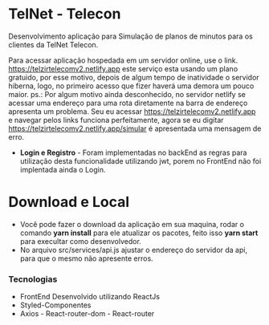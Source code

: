 # TelNet - Telecon

Desenvolvimento aplicação para Simulação de planos de minutos para os clientes da TelNet Telecon.

Para acessar aplicação hospedada em um servidor online, use o link. https://telzirtelecomv2.netlify.app este serviço esta usando um plano gratuido, por esse motivo, depois de algum tempo de inatividade o servidor hiberna, logo, no primeiro acesso que fizer haverá uma demora um pouco maior.
ps.: Por algum motivo ainda desconhecido, no servidor netlify se acessar uma endereço para uma rota diretamente na barra de endereço apresenta um problema. Seu eu acessar https://telzirtelecomv2.netlify.app e navegar pelos links funciona perfeitamente, agora se eu digitar https://telzirtelecomv2.netlify.app/simular é apresentada uma mensagem de erro.

  - **Login e Registro** - Foram implementadas no backEnd as regras para utilização desta funcionalidade utilizando jwt, porem no FrontEnd não foi implentada ainda o Login.


# Download e Local

  - Você pode fazer o download da aplicação em sua maquina, rodar o comando **yarn install** para ele atualizar os pacotes, feito isso **yarn start** para execultar como desenvolvedor.
  - No arquivo src/services/api.js ajustar o endereço do servidor da api, para que o mesmo não apresente erros.
  
### Tecnologias

 - FrontEnd Desenvolvido utilizando ReactJs
 - Styled-Componentes
 - Axios - React-router-dom - React-router

